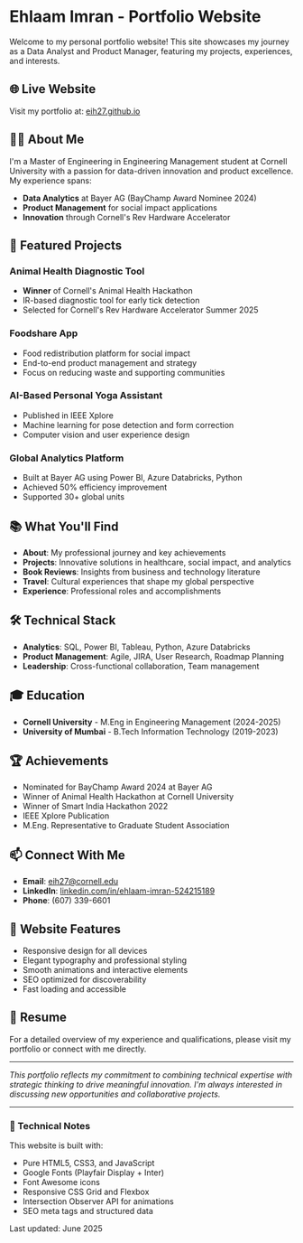# Ehlaam Imran - Portfolio Website

Welcome to my personal portfolio website! This site showcases my journey as a Data Analyst and Product Manager, featuring my projects, experiences, and interests.

## 🌐 Live Website
Visit my portfolio at: [eih27.github.io](https://eih27.github.io)

## 👨‍💻 About Me
I'm a Master of Engineering in Engineering Management student at Cornell University with a passion for data-driven innovation and product excellence. My experience spans:

- **Data Analytics** at Bayer AG (BayChamp Award Nominee 2024)
- **Product Management** for social impact applications
- **Innovation** through Cornell's Rev Hardware Accelerator

## 🚀 Featured Projects

### Animal Health Diagnostic Tool
- **Winner** of Cornell's Animal Health Hackathon
- IR-based diagnostic tool for early tick detection
- Selected for Cornell's Rev Hardware Accelerator Summer 2025

### Foodshare App
- Food redistribution platform for social impact
- End-to-end product management and strategy
- Focus on reducing waste and supporting communities

### AI-Based Personal Yoga Assistant
- Published in IEEE Xplore
- Machine learning for pose detection and form correction
- Computer vision and user experience design

### Global Analytics Platform
- Built at Bayer AG using Power BI, Azure Databricks, Python
- Achieved 50% efficiency improvement
- Supported 30+ global units

## 📚 What You'll Find

- **About**: My professional journey and key achievements
- **Projects**: Innovative solutions in healthcare, social impact, and analytics
- **Book Reviews**: Insights from business and technology literature
- **Travel**: Cultural experiences that shape my global perspective
- **Experience**: Professional roles and accomplishments

## 🛠️ Technical Stack
- **Analytics**: SQL, Power BI, Tableau, Python, Azure Databricks
- **Product Management**: Agile, JIRA, User Research, Roadmap Planning
- **Leadership**: Cross-functional collaboration, Team management

## 🎓 Education
- **Cornell University** - M.Eng in Engineering Management (2024-2025)
- **University of Mumbai** - B.Tech Information Technology (2019-2023)

## 🏆 Achievements
- Nominated for BayChamp Award 2024 at Bayer AG
- Winner of Animal Health Hackathon at Cornell University
- Winner of Smart India Hackathon 2022
- IEEE Xplore Publication
- M.Eng. Representative to Graduate Student Association

## 📫 Connect With Me
- **Email**: eih27@cornell.edu
- **LinkedIn**: [linkedin.com/in/ehlaam-imran-524215189](https://www.linkedin.com/in/ehlaam-imran-524215189/)
- **Phone**: (607) 339-6601

## 🌟 Website Features
- Responsive design for all devices
- Elegant typography and professional styling
- Smooth animations and interactive elements
- SEO optimized for discoverability
- Fast loading and accessible

## 📄 Resume
For a detailed overview of my experience and qualifications, please visit my portfolio or connect with me directly.

---

*This portfolio reflects my commitment to combining technical expertise with strategic thinking to drive meaningful innovation. I'm always interested in discussing new opportunities and collaborative projects.*

---

### 🔧 Technical Notes
This website is built with:
- Pure HTML5, CSS3, and JavaScript
- Google Fonts (Playfair Display + Inter)
- Font Awesome icons
- Responsive CSS Grid and Flexbox
- Intersection Observer API for animations
- SEO meta tags and structured data

Last updated: June 2025

